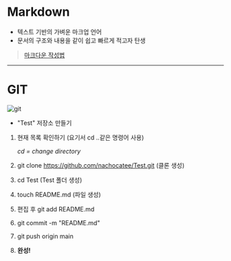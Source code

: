 # Markdown
- 텍스트 기반의 가벼운 마크업 언어
- 문서의 구조와 내용을 같이 쉽고 빠르게 적고자 탄생
  
>[마크다운 작성법](https://gist.github.com/ihoneymon/652be052a0727ad59601)

---

# GIT
  ![git](https://velog.velcdn.com/images/crosstar1228/post/969185d2-d80f-41cc-b234-f5fb71f1304e/image.png)
  
  - "Test" 저장소 만들기
  1. 현재 목록 확인하기 (요기서 cd ..같은 명령어 사용)
   
      *cd = change directory*

  2. git clone https://github.com/nachocatee/Test.git (클론 생성)
  3. cd Test (Test 폴더 생성)
  4. touch README.md (파일 생성)
  5. 편집 후 git add README.md
  6. git commit -m "README.md"
  7. git push origin main
  8. **완성!**